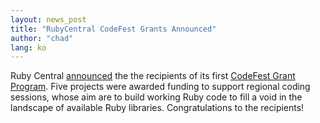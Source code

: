 ```yaml
---
layout: news_post
title: "RubyCentral CodeFest Grants Announced"
author: "chad"
lang: ko
---
```


Ruby Central [announced][1] the the recipients of its first [CodeFest
Grant Program][2]. Five projects were awarded funding to support
regional coding sessions, whose aim are to build working Ruby code to
fill a void in the landscape of available Ruby libraries.
Congratulations to the recipients!



[1]: https://blade.ruby-lang.org/ruby-talk/133197
[2]: http://www.rubycentral.org/grant/announce.html
